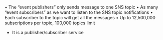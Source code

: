 • The “event publishers” only sends message to one SNS topic
• As many “event subscribers” as we want to listen to the SNS topic notifications
• Each subscriber to the topic will get all the messages
• Up to 12,500,000 subscriptions per topic, 100,000 topics limit

- It is a publisher/subscriber service